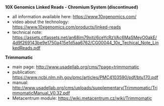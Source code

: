 **10X Genomics Linked Reads - Chromium System (discontinued)**
- all information available here: https://www.10xgenomics.com/
- video about the technology: https://www.10xgenomics.com/products/linked-reads
- technical note: https://assets.ctfassets.net/an68im79xiti/6ceYcRzVAc6MaSMeyO0akE/4d9f269143be9e1750a415e1d5aa6762/CG00044_10x_Techical_Note_LinkedReads.pdf

**Trimmomatic**
- main page: http://www.usadellab.org/cms/?page=trimmomatic
- publication: https://www.ncbi.nlm.nih.gov/pmc/articles/PMC4103590/pdf/btu170.pdf
- manual: http://www.usadellab.org/cms/uploads/supplementary/Trimmomatic/TrimmomaticManual_V0.32.pdf
- Metacentrum module: https://wiki.metacentrum.cz/wiki/Trimmomatic
